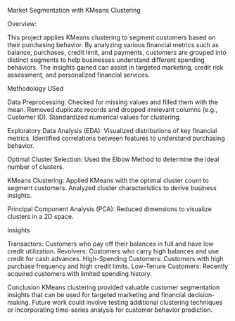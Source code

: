 Market Segmentation with KMeans Clustering

Overview:

This project applies KMeans clustering to segment customers based on their purchasing behavior. By analyzing various financial metrics such as balance, purchases, credit limit, and payments, customers are grouped into distinct segments to help businesses understand different spending behaviors. The insights gained can assist in targeted marketing, credit risk assessment, and personalized financial services.

Methodology USed

Data Preprocessing:
Checked for missing values and filled them with the mean.
Removed duplicate records and dropped irrelevant columns (e.g., Customer ID).
Standardized numerical values for clustering.

Exploratory Data Analysis (EDA):
Visualized distributions of key financial metrics.
Identified correlations between features to understand purchasing behavior.

Optimal Cluster Selection:
Used the Elbow Method to determine the ideal number of clusters.

KMeans Clustering:
Applied KMeans with the optimal cluster count to segment customers.
Analyzed cluster characteristics to derive business insights.

Principal Component Analysis (PCA):
Reduced dimensions to visualize clusters in a 2D space.

Insights

Transactors: Customers who pay off their balances in full and have low credit utilization.
Revolvers: Customers who carry high balances and use credit for cash advances.
High-Spending Customers: Customers with high purchase frequency and high credit limits.
Low-Tenure Customers: Recently acquired customers with limited spending history.

Conclusion
KMeans clustering provided valuable customer segmentation insights that can be used for targeted marketing and financial decision-making. Future work could involve testing additional clustering techniques or incorporating time-series analysis for customer behavior prediction.

